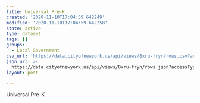 ```yaml
---
title: Universal Pre-K
created: '2020-11-10T17:04:59.642249'
modified: '2020-11-10T17:04:59.642258'
state: active
type: dataset
tags: []
groups:
  - Local Government
csv_url: 'https://data.cityofnewyork.us/api/views/8xru-fryn/rows.csv?accessType=DOWNLOAD'
json_url: >-
  https://data.cityofnewyork.us/api/views/8xru-fryn/rows.json?accessType=DOWNLOAD
layout: post

---
```

Universal Pre-K
